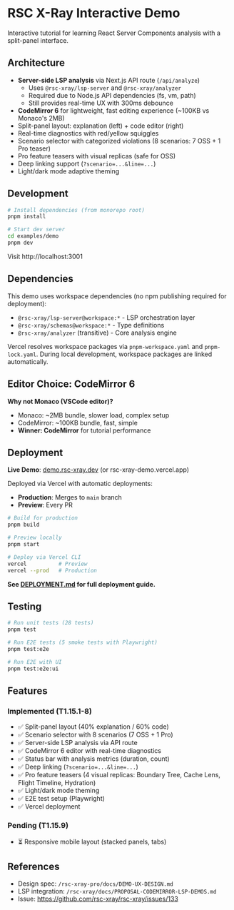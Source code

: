 # RSC X-Ray Interactive Demo

Interactive tutorial for learning React Server Components analysis with a split-panel interface.

## Architecture

- **Server-side LSP analysis** via Next.js API route (`/api/analyze`)
  - Uses `@rsc-xray/lsp-server` and `@rsc-xray/analyzer`
  - Required due to Node.js API dependencies (fs, vm, path)
  - Still provides real-time UX with 300ms debounce
- **CodeMirror 6** for lightweight, fast editing experience (~100KB vs Monaco's 2MB)
- Split-panel layout: explanation (left) + code editor (right)
- Real-time diagnostics with red/yellow squiggles
- Scenario selector with categorized violations (8 scenarios: 7 OSS + 1 Pro teaser)
- Pro feature teasers with visual replicas (safe for OSS)
- Deep linking support (`?scenario=...&line=...`)
- Light/dark mode adaptive theming

## Development

```bash
# Install dependencies (from monorepo root)
pnpm install

# Start dev server
cd examples/demo
pnpm dev
```

Visit http://localhost:3001

## Dependencies

This demo uses workspace dependencies (no npm publishing required for deployment):

- `@rsc-xray/lsp-server@workspace:*` - LSP orchestration layer
- `@rsc-xray/schemas@workspace:*` - Type definitions
- `@rsc-xray/analyzer` (transitive) - Core analysis engine

Vercel resolves workspace packages via `pnpm-workspace.yaml` and `pnpm-lock.yaml`.
During local development, workspace packages are linked automatically.

## Editor Choice: CodeMirror 6

**Why not Monaco (VSCode editor)?**

- Monaco: ~2MB bundle, slower load, complex setup
- CodeMirror: ~100KB bundle, fast, simple
- **Winner: CodeMirror** for tutorial performance

## Deployment

**Live Demo**: [demo.rsc-xray.dev](https://demo.rsc-xray.dev) (or rsc-xray-demo.vercel.app)

Deployed via Vercel with automatic deployments:

- **Production**: Merges to `main` branch
- **Preview**: Every PR

```bash
# Build for production
pnpm build

# Preview locally
pnpm start

# Deploy via Vercel CLI
vercel          # Preview
vercel --prod   # Production
```

**See [DEPLOYMENT.md](./DEPLOYMENT.md) for full deployment guide.**

## Testing

```bash
# Run unit tests (28 tests)
pnpm test

# Run E2E tests (5 smoke tests with Playwright)
pnpm test:e2e

# Run E2E with UI
pnpm test:e2e:ui
```

## Features

### Implemented (T1.15.1-8)

- ✅ Split-panel layout (40% explanation / 60% code)
- ✅ Scenario selector with 8 scenarios (7 OSS + 1 Pro)
- ✅ Server-side LSP analysis via API route
- ✅ CodeMirror 6 editor with real-time diagnostics
- ✅ Status bar with analysis metrics (duration, count)
- ✅ Deep linking (`?scenario=...&line=...`)
- ✅ Pro feature teasers (4 visual replicas: Boundary Tree, Cache Lens, Flight Timeline, Hydration)
- ✅ Light/dark mode theming
- ✅ E2E test setup (Playwright)
- ✅ Vercel deployment

### Pending (T1.15.9)

- ⏳ Responsive mobile layout (stacked panels, tabs)

## References

- Design spec: `/rsc-xray-pro/docs/DEMO-UX-DESIGN.md`
- LSP integration: `/rsc-xray/docs/PROPOSAL-CODEMIRROR-LSP-DEMOS.md`
- Issue: https://github.com/rsc-xray/rsc-xray/issues/133
